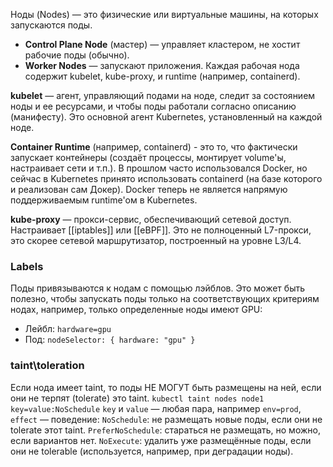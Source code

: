 Ноды (Nodes) — это физические или виртуальные машины, на которых запускаются поды.
- **Control Plane Node** (мастер) — управляет кластером, не хостит рабочие поды (обычно).
- **Worker Nodes** — запускают приложения. Каждая рабочая нода содержит kubelet, kube-proxy, и runtime (например, containerd).

**kubelet** — агент, управляющий подами на ноде, следит за состоянием ноды и ее ресурсами, и чтобы поды работали согласно описанию (манифесту). Это основной агент Kubernetes, установленный на каждой ноде.

**Container Runtime** (например, containerd) - это то, что фактически запускает контейнеры (создаёт процессы, монтирует volume'ы, настраивает сети и т.п.). В прошлом часто использовался Docker, но сейчас в Kubernetes принято использовать containerd (на базе которого и реализован сам Докер). Docker теперь не является напрямую поддерживаемым runtime'ом в Kubernetes.

**kube-proxy** — прокси-сервис, обеспечивающий сетевой доступ. Настраивает [[iptables]] или [[eBPF]]. Это не полноценный L7-прокси, это скорее сетевой маршрутизатор, построенный на уровне L3/L4.

### Labels
Поды привязываются к нодам с помощью лэйблов. Это может быть полезно, чтобы запускать поды только на соответствующих критериям нодах, например, только определенные ноды имеют GPU:
- Лейбл: `hardware=gpu`
- Под: `nodeSelector: { hardware: "gpu" }`

### taint\toleration
Если нода имеет taint, то поды НЕ МОГУТ быть размещены на ней, если они не терпят (tolerate) это taint.
`kubectl taint nodes node1 key=value:NoSchedule`
`key` и `value` — любая пара, например `env=prod`, `effect` — поведение:
    `NoSchedule`: не размещать новые поды, если они не tolerate этот taint.
    `PreferNoSchedule`: стараться не размещать, но можно, если вариантов нет.
    `NoExecute`: удалить уже размещённые поды, если они не tolerable (используется, например, при деградации ноды).

